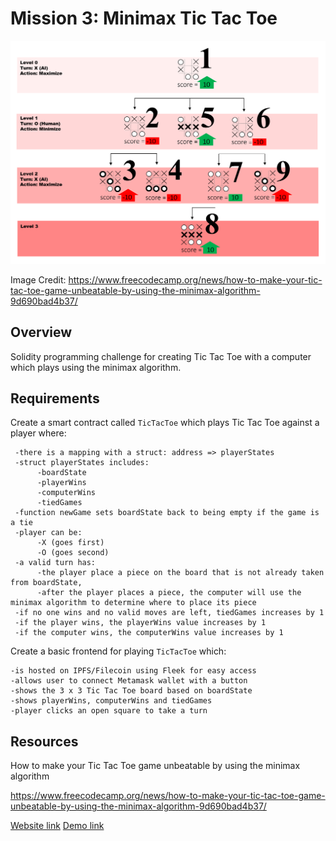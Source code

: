 # Mission 3: Minimax Tic Tac Toe

<img src="images/ticTacToe.png" alt="ticTacToe"/>

Image Credit: https://www.freecodecamp.org/news/how-to-make-your-tic-tac-toe-game-unbeatable-by-using-the-minimax-algorithm-9d690bad4b37/

## Overview

Solidity programming challenge for creating Tic Tac Toe with a computer which plays using the minimax algorithm.

## Requirements

Create a smart contract called `TicTacToe` which plays Tic Tac Toe against a player where:

     -there is a mapping with a struct: address => playerStates
     -struct playerStates includes:
          -boardState
          -playerWins
          -computerWins
          -tiedGames
     -function newGame sets boardState back to being empty if the game is a tie
     -player can be:
          -X (goes first)
          -O (goes second)
     -a valid turn has:
          -the player place a piece on the board that is not already taken from boardState,
          -after the player places a piece, the computer will use the minimax algorithm to determine where to place its piece
     -if no one wins and no valid moves are left, tiedGames increases by 1
     -if the player wins, the playerWins value increases by 1
     -if the computer wins, the computerWins value increases by 1

Create a basic frontend for playing `TicTacToe` which:

    -is hosted on IPFS/Filecoin using Fleek for easy access
    -allows user to connect Metamask wallet with a button
    -shows the 3 x 3 Tic Tac Toe board based on boardState
    -shows playerWins, computerWins and tiedGames
    -player clicks an open square to take a turn

## Resources

How to make your Tic Tac Toe game unbeatable by using the minimax algorithm

https://www.freecodecamp.org/news/how-to-make-your-tic-tac-toe-game-unbeatable-by-using-the-minimax-algorithm-9d690bad4b37/

[Website link](https://mute-shape-4306.on.fleek.co/)
[Demo link](https://youtu.be/OSZTqNYPxfI)
